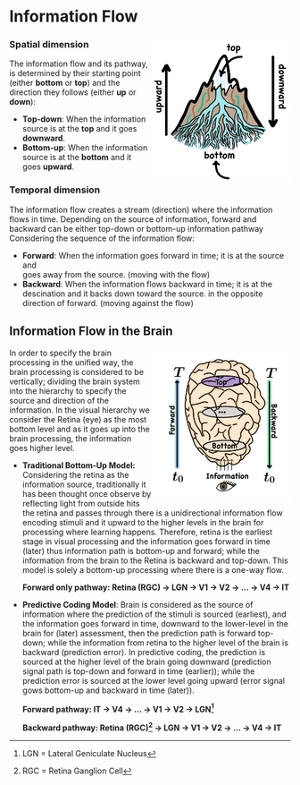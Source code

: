 <h1> Information Flow </h1>
  
  <img src="images/Flow.png" width="250" align="right"/>
  
  <h3>Spatial dimension</h3>
  
  The information flow and its pathway, is determined by their starting point 
  (either **bottom** or **top**) and the direction they follows (either **up** or **down**):
  * **Top-down**: When the information source is at the **top** and it goes **downward**.
  * **Bottom-up**: When the information source is at the **bottom** and it goes **upward**. 

  <h3>Temporal dimension</h3>

  The information flow creates a stream (direction) where the information
  flows in time. Depending on the source of information, forward and backward 
  can be either top-down or bottom-up information pathway Considering the sequence of the
  information flow:
  * **Forward**: When the information goes forward in time; it is at the source and  
  goes away from the source. (moving with the flow)
  * **Backward**: When the information flows backward in time; it is at the descination
    and it backs down toward the source. in the opposite direction of forward. (moving against the flow)

  <summary> <h2> 
  Information Flow in the Brain
  </h2></summary>

  <img src="images/brain_flow.png" width="250" align="right"/>

  In order to specify the brain processing in the unified way, the brain processing 
  is considered to be vertically; dividing the brain system into 
  the hierarchy to specify the source and direction of the information.
  In the visual hierarchy we consider the Retina (eye) as the most bottom level
  and as it goes up into the brain processing, the information goes higher level.

  * **Traditional Bottom-Up Model:** Considering the retina as the information source, traditionally
  it has been thought once observe by reflecting light from outside hits the retina and passes through
  there is a unidirectional information flow encoding stimuli and it upward to the higher levels in the
  brain for processing where learning happens. Therefore, retina is the earliest stage in visual processing
  and the information goes forward in time (later) thus information path is bottom-up and forward;
  while the information from the brain to the Retina is backward and top-down. This model is solely a
  bottom-up processing where there is a one-way flow.
 
    **Forward only pathway: Retina (RGC) → LGN → V1 → V2 → ... → V4 → IT**

  * **Predictive Coding Model**: Brain is considered as the source of information where the prediction of
    the stimuli is sourced (earliest), and the information goes forward in time, downward to the lower-level
    in the brain for (later) assessment, then the prediction path is forward top-down; while the information
    from retina to the higher level of the brain is backward (prediction error).
    In predictive coding, the prediction is sourced at the higher level of the brain going downward
    (prediction signal path is top-down and forward in time (earlier));
    while the prediction error is sourced at the lower level going upward
    (error signal gows bottom-up and backward in time (later)).
    
    **Forward pathway: IT → V4 → ... → V1 → V2 → LGN[^1]**
    
    **Backward pathway: Retina (RGC)[^2] → LGN → V1 → V2 → ... → V4 → IT**
    

  

 [^1]: LGN = Lateral Geniculate Nucleus
 [^2]: RGC = Retina Ganglion Cell

  

  
